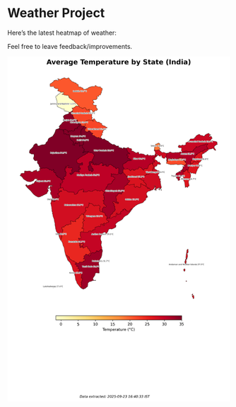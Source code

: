 # Weather Project

Here’s the latest heatmap of weather:

Feel free to leave feedback/improvements.

![India Heatmap](docs/assets/india_heatmap.png?v=D2802B)
